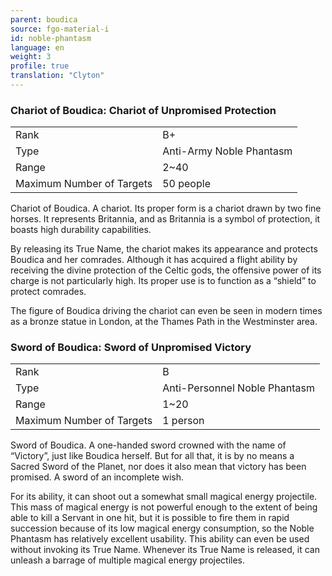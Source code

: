 ```yaml
---
parent: boudica
source: fgo-material-i
id: noble-phantasm
language: en
weight: 3
profile: true
translation: "Clyton"
---
```


### Chariot of Boudica: Chariot of Unpromised Protection

<table>
  <tr><td>Rank</td><td>B+</td></tr>
  <tr><td>Type</td><td>Anti-Army Noble Phantasm</td></tr>
  <tr><td>Range</td><td>2~40</td></tr>
  <tr><td>Maximum Number of Targets</td><td>50 people</td></tr>
</table>

Chariot of Boudica.
A chariot. Its proper form is a chariot drawn by two fine horses. It represents Britannia, and as Britannia is a symbol of protection, it boasts high durability capabilities.

By releasing its True Name, the chariot makes its appearance and protects Boudica and her comrades. Although it has acquired a flight ability by receiving the divine protection of the Celtic gods, the offensive power of its charge is not particularly high. Its proper use is to function as a “shield” to protect comrades.

The figure of Boudica driving the chariot can even be seen in modern times as a bronze statue in London, at the Thames Path in the Westminster area.

### Sword of Boudica: Sword of Unpromised Victory

<table>
  <tr><td>Rank</td><td>B</td></tr>
  <tr><td>Type</td><td>Anti-Personnel Noble Phantasm</td></tr>
  <tr><td>Range</td><td>1~20</td></tr>
  <tr><td>Maximum Number of Targets</td><td>1 person</td></tr>
</table>

Sword of Boudica.
A one-handed sword crowned with the name of “Victory”, just like Boudica herself. But for all that, it is by no means a Sacred Sword of the Planet, nor does it also mean that victory has been promised. A sword of an incomplete wish.

For its ability, it can shoot out a somewhat small magical energy projectile. This mass of magical energy is not powerful enough to the extent of being able to kill a Servant in one hit, but it is possible to fire them in rapid succession because of its low magical energy consumption, so the Noble Phantasm has relatively excellent usability. This ability can even be used without invoking its True Name. Whenever its True Name is released, it can unleash a barrage of multiple magical energy projectiles.
